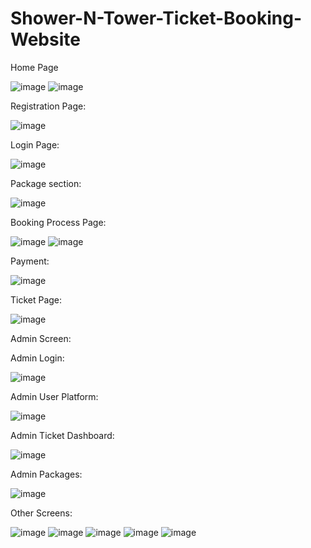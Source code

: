 # Shower-N-Tower-Ticket-Booking-Website
Home Page

![image](https://github.com/rutujadpawar/Shower-N-Tower-Ticket-Booking-Website/assets/122771999/d16f0a1d-736c-4d4f-aea4-a9b1ca10d99d)
![image](https://github.com/rutujadpawar/Shower-N-Tower-Ticket-Booking-Website/assets/122771999/60e68f3f-f045-4eb7-ab66-cd5baca6a825)


Registration Page:

![image](https://github.com/rutujadpawar/Shower-N-Tower-Ticket-Booking-Website/assets/122771999/b303f737-ad36-4d50-aa36-2c246aac64df)


Login Page:

![image](https://github.com/rutujadpawar/Shower-N-Tower-Ticket-Booking-Website/assets/122771999/727e7902-dfdb-4227-a23f-63f56151dfb5)


Package section:

![image](https://github.com/rutujadpawar/Shower-N-Tower-Ticket-Booking-Website/assets/122771999/6ff937cc-e456-42fc-b234-fff8388c4c74)


Booking Process Page:

![image](https://github.com/rutujadpawar/Shower-N-Tower-Ticket-Booking-Website/assets/122771999/845db012-85b0-4547-80c3-f472743d92fe)
![image](https://github.com/rutujadpawar/Shower-N-Tower-Ticket-Booking-Website/assets/122771999/fe5cc1e0-a2f6-4ae3-9991-3e297a969833)


Payment:

![image](https://github.com/rutujadpawar/Shower-N-Tower-Ticket-Booking-Website/assets/122771999/22d3ddf0-159f-4d1b-aacf-11c8b00ef3b1)


Ticket Page:

![image](https://github.com/rutujadpawar/Shower-N-Tower-Ticket-Booking-Website/assets/122771999/5f0d2f91-0cde-48bb-8e17-e52948e8ebfc)


Admin Screen:

Admin Login:

![image](https://github.com/rutujadpawar/Shower-N-Tower-Ticket-Booking-Website/assets/122771999/d4ccf15b-470e-46ed-bfc1-877ee0dc2685)


Admin User Platform:

![image](https://github.com/rutujadpawar/Shower-N-Tower-Ticket-Booking-Website/assets/122771999/65fd291f-7fda-49f5-bac1-050d95ddffa7)


Admin Ticket Dashboard:

![image](https://github.com/rutujadpawar/Shower-N-Tower-Ticket-Booking-Website/assets/122771999/18134032-5fd8-4d1f-969c-84c7283eaebf)


Admin Packages:

![image](https://github.com/rutujadpawar/Shower-N-Tower-Ticket-Booking-Website/assets/122771999/d2b78f13-e189-419e-ba4b-35f3fa4d92d4)


Other Screens:

![image](https://github.com/rutujadpawar/Shower-N-Tower-Ticket-Booking-Website/assets/122771999/3c9b14af-243c-4a49-84a9-8f182715b29a)
![image](https://github.com/rutujadpawar/Shower-N-Tower-Ticket-Booking-Website/assets/122771999/f3394076-eac9-4622-8718-fe2c61d4b3ea)
![image](https://github.com/rutujadpawar/Shower-N-Tower-Ticket-Booking-Website/assets/122771999/459ff709-6e99-4a9a-80ac-7559c91e103c)
![image](https://github.com/rutujadpawar/Shower-N-Tower-Ticket-Booking-Website/assets/122771999/5b709768-f45d-42a3-892a-cb909c4f3ccc)
![image](https://github.com/rutujadpawar/Shower-N-Tower-Ticket-Booking-Website/assets/122771999/1d31720a-14b3-4a13-b8c2-c78d8ae6426b)

